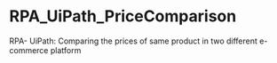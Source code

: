 # RPA_UiPath_PriceComparison
RPA- UiPath: Comparing the prices of same product in two different e-commerce platform
